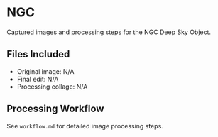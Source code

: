 # NGC

Captured images and processing steps for the NGC Deep Sky Object.

## Files Included
- Original image: N/A
- Final edit: N/A
- Processing collage: N/A

## Processing Workflow
See `workflow.md` for detailed image processing steps.
